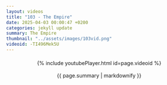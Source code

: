 ```yaml
---
layout: videos
title: "103 - The Empire"
date: 2025-04-03 00:00:47 +0200
categories: jekyll update
summary: The Empire
thumbnail: "../assets/images/103vid.png"
videoid: -TI496Mek5U
---
```


<div style="text-align: center; margin-top: 20px;">
  {% include youtubePlayer.html id=page.videoid %}
  <p style="margin-top: 15px; font-size: 1.2em; color: #333;">
    <p>{{ page.summary | markdownify }}</p>
  </p>
</div>
